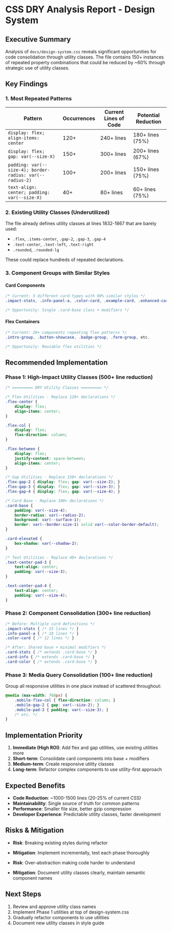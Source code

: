 # CSS DRY Analysis Report - Design System

## Executive Summary

Analysis of `docs/design-system.css` reveals significant opportunities for code consolidation through utility classes. The file contains 150+ instances of repeated property combinations that could be reduced by ~60% through strategic use of utility classes.

## Key Findings

### 1. Most Repeated Patterns

| Pattern | Occurrences | Current Lines of Code | Potential Reduction |
|---------|-------------|----------------------|-------------------|
| `display: flex; align-items: center` | 120+ | 240+ lines | 180+ lines (75%) |
| `display: flex; gap: var(--size-X)` | 150+ | 300+ lines | 200+ lines (67%) |
| `padding: var(--size-4); border-radius: var(--radius-2)` | 100+ | 200+ lines | 150+ lines (75%) |
| `text-align: center; padding: var(--size-X)` | 40+ | 80+ lines | 60+ lines (75%) |

### 2. Existing Utility Classes (Underutilized)

The file already defines utility classes at lines 1832-1867 that are barely used:
- `.flex`, `.items-center`, `.gap-2`, `.gap-3`, `.gap-4`
- `.text-center`, `.text-left`, `.text-right`
- `.rounded`, `.rounded-lg`

These could replace hundreds of repeated declarations.

### 3. Component Groups with Similar Styles

#### Card Components
```css
/* Current: 5 different card types with 90% similar styles */
.impact-stats, .info-panel-a, .color-card, .example-card, .enhanced-card

/* Opportunity: Single .card-base class + modifiers */
```

#### Flex Containers
```css
/* Current: 20+ components repeating flex patterns */
.intro-group, .button-showcase, .badge-group, .form-group, etc.

/* Opportunity: Reusable flex utilities */
```

## Recommended Implementation

### Phase 1: High-Impact Utility Classes (500+ line reduction)

```css
/* ========= DRY Utility Classes ========= */

/* Flex Utilities - Replace 120+ declarations */
.flex-center {
    display: flex;
    align-items: center;
}

.flex-col {
    display: flex;
    flex-direction: column;
}

.flex-between {
    display: flex;
    justify-content: space-between;
    align-items: center;
}

/* Gap Utilities - Replace 150+ declarations */
.flex-gap-2 { display: flex; gap: var(--size-2); }
.flex-gap-3 { display: flex; gap: var(--size-3); }
.flex-gap-4 { display: flex; gap: var(--size-4); }

/* Card Base - Replace 100+ declarations */
.card-base {
    padding: var(--size-4);
    border-radius: var(--radius-2);
    background: var(--surface-1);
    border: var(--border-size-1) solid var(--color-border-default);
}

.card-elevated {
    box-shadow: var(--shadow-2);
}

/* Text Utilities - Replace 40+ declarations */
.text-center-pad-3 {
    text-align: center;
    padding: var(--size-3);
}

.text-center-pad-4 {
    text-align: center;
    padding: var(--size-4);
}
```

### Phase 2: Component Consolidation (300+ line reduction)

```css
/* Before: Multiple card definitions */
.impact-stats { /* 15 lines */ }
.info-panel-a { /* 18 lines */ }
.color-card { /* 12 lines */ }

/* After: Shared base + minimal modifiers */
.card-stats { /* extends .card-base */ }
.card-info { /* extends .card-base */ }
.card-color { /* extends .card-base */ }
```

### Phase 3: Media Query Consolidation (100+ line reduction)

Group all responsive utilities in one place instead of scattered throughout:

```css
@media (max-width: 768px) {
    .mobile-flex-col { flex-direction: column; }
    .mobile-gap-2 { gap: var(--size-2); }
    .mobile-pad-3 { padding: var(--size-3); }
    /* etc. */
}
```

## Implementation Priority

1. **Immediate (High ROI)**: Add flex and gap utilities, use existing utilities more
2. **Short-term**: Consolidate card components into base + modifiers
3. **Medium-term**: Create responsive utility classes
4. **Long-term**: Refactor complex components to use utility-first approach

## Expected Benefits

- **Code Reduction**: ~1000-1500 lines (20-25% of current CSS)
- **Maintainability**: Single source of truth for common patterns
- **Performance**: Smaller file size, better gzip compression
- **Developer Experience**: Predictable utility classes, faster development

## Risks & Mitigation

- **Risk**: Breaking existing styles during refactor
- **Mitigation**: Implement incrementally, test each phase thoroughly

- **Risk**: Over-abstraction making code harder to understand  
- **Mitigation**: Document utility classes clearly, maintain semantic component names

## Next Steps

1. Review and approve utility class names
2. Implement Phase 1 utilities at top of design-system.css
3. Gradually refactor components to use utilities
4. Document new utility classes in style guide